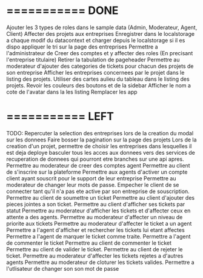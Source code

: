 


===========
DONE
===========
Ajouter les 3 types de roles dans le sample data (Admin, Moderateur, Agent, Client)
Affecter des projets aux entreprises
Enregistrer dans le localstorage a chaque modif du datacontext et charger depuis le localstorage si il es dispo
appliquer le tri sur la page des entreprises
Permettre a l'administrateur de Creer des comptes et y affecter des roles (En precisant l'entreprise titulaire)
Retirer la tabulation de pageheader
Permettre au moderateur d'ajouter des categories de tickets pour chacun des projets de son entreprise
Afficher les entreprises concernees par le projet dans le listing des projets.
Utiliser des cartes aulieu du tableau dans le listing des projets.
Revoir les couleurs des boutons et de la sidebar
Afficher le nom a cote de l'avatar dans la les listing
Remplacer les app

===========
 LEFT
===========
TODO:
Repercuter la selection des entreprises lors de la creation du modal sur les donnees
Faire bosser la pagination sur la page des projets
Lors de la creation d'un projet, permettre de choisir les entreprises dans lesquelles il est deja deploye
basculer tous les acces aux donnees vers des services de recuperation de donnees qui pourront etre branches sur une api apres.
Permettre au moderateur de creer des comptes agent
Permettre au client de s'inscrire sur la plateforme
Permettre aux agents d'activer un compte client ayant souscrit pour le support de leur entreprise
Permettre au moderateur de changer leur mots de passe.
Empecher le client de se connecter tant qu'il n'a pas ete active par son entreprise de souscription.
Permettre au client de soumettre un ticket
Permettre au client d'ajouter des pieces jointes a son ticket.
Permettre au client d'afficher ses tickets par statut
Permettre au moderateur d'afficher les tickets et d'affecter ceux en attente a des agents.
Permettre au moderateur d'affecter un niveau de priorite aux tickets
Permettre au moderateur d'affecter le ticket a un agent
Permettre a l'agent d'afficher et rechercher les tickets lui etant affectes
Permettre a l'agent de marquer le ticket comme traite.
Permettre a l'agent de commenter le ticket
Permettre au client de commenter le ticket
Permettre au client de valider le ticket.
Permettre au client de rejeter le ticket.
Permettre au moderateur d'affecter les tickets rejetes a d'autres agents
Permettre au moderateur de cloturer les tickets valides.
Permettre a l'utlisateur de changer son son mot de passe